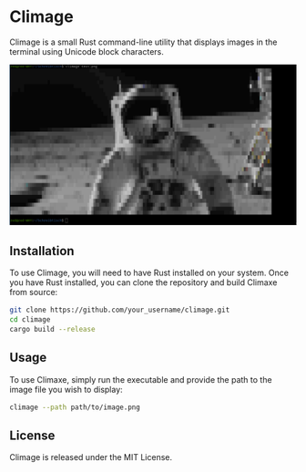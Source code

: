 # Climage
Climage is a small Rust command-line utility that displays images in the terminal using Unicode block characters.

![Climage Screenshot](screenshot.png)

## Installation
To use Climage, you will need to have Rust installed on your system. Once you have Rust installed, you can clone the repository and build Climaxe from source:

```bash
git clone https://github.com/your_username/climage.git
cd climage
cargo build --release
```

## Usage
To use Climaxe, simply run the executable and provide the path to the image file you wish to display:

```bash
climage --path path/to/image.png
```

## License
Climage is released under the MIT License.
